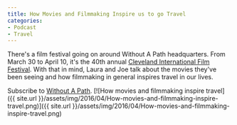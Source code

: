 ```yaml
---
title: How Movies and Filmmaking Inspire us to go Travel
categories:
- Podcast
- Travel
---
```


There's a film festival going on around Without A Path headquarters. From March 30 to April 10, it's the 40th annual [Cleveland International Film Festival](http://www.clevelandfilm.org/). With that in mind, Laura and Joe talk about the movies they've been seeing and how filmmaking in general inspires travel in our lives.

Subscribe to [Without A Path](https://itunes.apple.com/us/podcast/without-a-path/id1037475413?l=es&mt=2).<!-- more --> [![How movies and filmmaking inspire travel]({{ site.url }}/assets/img/2016/04/How-movies-and-filmmaking-inspire-travel.png)]({{ site.url }}/assets/img/2016/04/How-movies-and-filmmaking-inspire-travel.png)
